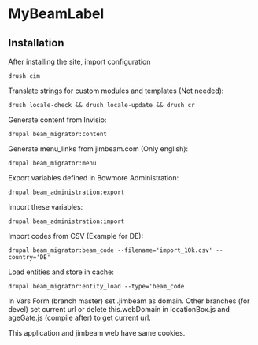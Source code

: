 # MyBeamLabel

## Installation

After installing the site, import configuration
```
drush cim
```
Translate strings for custom modules and templates (Not needed):
```
drush locale-check && drush locale-update && drush cr 
```
Generate content from Invisio:
```
drupal beam_migrator:content 
```
Generate menu_links from jimbeam.com (Only english):
```
drupal beam_migrator:menu
```
Export variables defined in Bowmore Administration:
```
drupal beam_administration:export 
```
Import these variables:
```
drupal beam_administration:import 
```
Import codes from CSV (Example for DE):
```
drupal beam_migrator:beam_code --filename='import_10k.csv' --country='DE'
```
Load entities and store in cache:
```
drupal beam_migrator:entity_load --type='beam_code'
```
In Vars Form (branch master) set .jimbeam as domain. Other branches (for devel) set current url or delete this.webDomain 
in locationBox.js and ageGate.js (compile after) to get current url.

This application and jimbeam web have same cookies.

